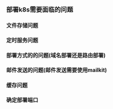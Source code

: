 ### 部署k8s需要面临的问题

#### 文件存储问题

#### 定时服务问题

#### 部署方式的的问题(域名部署还是路由部署)

#### 邮件发送的问题(邮件发送需要使用mailkit)

#### 缓存问题

#### 确定部署端口

